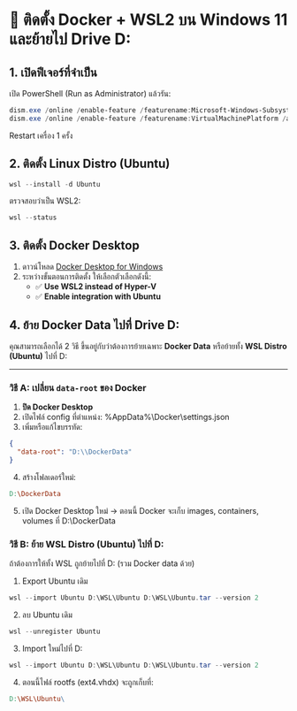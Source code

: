 # 🚀 ติดตั้ง Docker + WSL2 บน Windows 11 และย้ายไป Drive D:

## 1. เปิดฟีเจอร์ที่จำเป็น
เปิด PowerShell (Run as Administrator) แล้วรัน:
```powershell
dism.exe /online /enable-feature /featurename:Microsoft-Windows-Subsystem-Linux /all /norestart
dism.exe /online /enable-feature /featurename:VirtualMachinePlatform /all /norestart
```
Restart เครื่อง 1 ครั้ง
## 2. ติดตั้ง Linux Distro (Ubuntu)
```powershell
wsl --install -d Ubuntu
```
ตรวจสอบว่าเป็น WSL2:
```powershell
wsl --status
```
## 3. ติดตั้ง Docker Desktop
1. ดาวน์โหลด [Docker Desktop for Windows](https://www.docker.com/products/docker-desktop/)
2. ระหว่างขั้นตอนการติดตั้ง ให้เลือกตัวเลือกดังนี้:
   - ✅ **Use WSL2 instead of Hyper-V**  
   - ✅ **Enable integration with Ubuntu**
     
## 4. ย้าย Docker Data ไปที่ Drive D:
คุณสามารถเลือกได้ 2 วิธี ขึ้นอยู่กับว่าต้องการย้ายเฉพาะ **Docker Data** หรือย้ายทั้ง **WSL Distro (Ubuntu)** ไปที่ D:

---
### วิธี A: เปลี่ยน `data-root` ของ Docker
1. **ปิด Docker Desktop**
2. เปิดไฟล์ config ที่ตำแหน่ง:  %AppData%\Docker\settings.json
3. เพิ่มหรือแก้ไขบรรทัด:
```json
{
  "data-root": "D:\\DockerData"
}
```
4. สร้างโฟลเดอร์ใหม่:
```makefile
D:\DockerData
```
5. เปิด Docker Desktop ใหม่
→ ตอนนี้ Docker จะเก็บ images, containers, volumes ที่ D:\DockerData

### วิธี B: ย้าย WSL Distro (Ubuntu) ไปที่ D:
ถ้าต้องการให้ทั้ง WSL ถูกย้ายไปที่ D: (รวม Docker data ด้วย)
1. Export Ubuntu เดิม
```powershell
wsl --import Ubuntu D:\WSL\Ubuntu D:\WSL\Ubuntu.tar --version 2
```
2. ลบ Ubuntu เดิม
```powershell
wsl --unregister Ubuntu
```
3. Import ใหม่ไปที่ D:
```powershell
wsl --import Ubuntu D:\WSL\Ubuntu D:\WSL\Ubuntu.tar --version 2
```
4. ตอนนี้ไฟล์ rootfs (ext4.vhdx) จะถูกเก็บที่:
```makefile
D:\WSL\Ubuntu\
```
